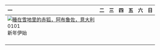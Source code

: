 | 一                                                                                                                                                                                     | 二   | 三   | 四   | 五   | 六   | 日   |
|:--------------------------------------------------------------------------------------------------------------------------------------------------------------------------------------|:----|:----|:----|:----|:----|:----|
| [![](https://www.bing.com/th?id=OHR.SleepingFox_ZH-CN2622967726_320x240.jpg '睡在雪地里的赤狐，阿布鲁佐，意大利')](https://www.bing.com/th?id=OHR.SleepingFox_ZH-CN2622967726_UHD.jpg)<br>0101<br>新年伊始 |     |     |     |     |     |     |
|                                                                                                                                                                                       |     |     |     |     |     |     |
|                                                                                                                                                                                       |     |     |     |     |     |     |
|                                                                                                                                                                                       |     |     |     |     |     |     |
|                                                                                                                                                                                       |     |     |     |     |     |     |